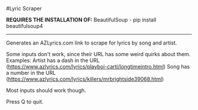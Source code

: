 #Lyric Scraper

**REQUIRES THE INSTALLATION OF:**
BeautifulSoup - pip install beautifulsoup4

---

Generates an AZLyrics.com link to scrape for lyrics by song and artist.

Some inputs don't work, since their URL has some weird quirks about them.
Examples:
Artist has a dash in the URL (https://www.azlyrics.com/lyrics/playboi-carti/longtimeintro.html)
Song has a number in the URL (https://www.azlyrics.com/lyrics/killers/mrbrightside39068.html)

Most inputs should work though.

Press Q to quit.
